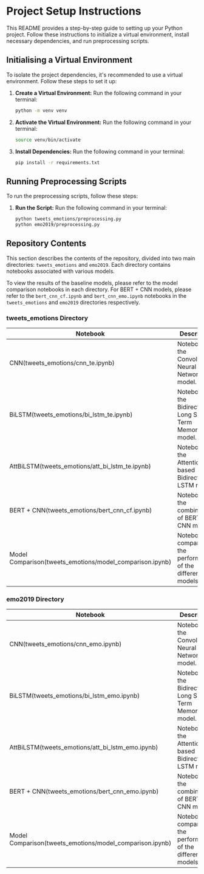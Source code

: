 # Project Setup Instructions

This README provides a step-by-step guide to setting up your Python project. Follow these instructions to initialize a virtual environment, install necessary dependencies, and run preprocessing scripts.

## Initialising a Virtual Environment

To isolate the project dependencies, it's recommended to use a virtual environment. Follow these steps to set it up:

1. **Create a Virtual Environment:** Run the following command in your terminal:

   ```bash
   python -m venv venv

2. **Activate the Virtual Environment:** Run the following command in your terminal:

   ```bash
   source venv/bin/activate

3. **Install Dependencies:** Run the following command in your terminal:

   ```bash
   pip install -r requirements.txt

## Running Preprocessing Scripts

To run the preprocessing scripts, follow these steps:


1. **Run the Script:** Run the following command in your terminal:

   ```bash
   python tweets_emotions/preprocessing.py
   python emo2019/preprocessing.py

## Repository Contents

This section describes the contents of the repository, divided into two main directories: `tweets_emotions` and `emo2019`. Each directory contains notebooks associated with various models.

To view the results of the baseline models, please refer to the model comparison notebooks in each directory. For BERT + CNN models, please refer to the `bert_cnn_cf.ipynb` and `bert_cnn_emo.ipynb` notebooks in the `tweets_emotions` and `emo2019` directories respectively.

### tweets_emotions Directory

| Notebook             | Description                                  |
|----------------------|----------------------------------------------|
| CNN(tweets_emotions/cnn_te.ipynb)                  | Notebook for the Convolutional Neural Network model. |
| BiLSTM(tweets_emotions/bi_lstm_te.ipynb)               | Notebook for the Bidirectional Long Short-Term Memory model. |
| AttBiLSTM(tweets_emotions/att_bi_lstm_te.ipynb)            | Notebook for the Attention-based Bidirectional LSTM model. |
| BERT + CNN(tweets_emotions/bert_cnn_cf.ipynb)           | Notebook for the combination of BERT and CNN models. |
| Model Comparison(tweets_emotions/model_comparison.ipynb)     | Notebook for comparing the performance of the different models. |

### emo2019 Directory

| Notebook             | Description                                  |
|----------------------|----------------------------------------------|
| CNN(tweets_emotions/cnn_emo.ipynb)                  | Notebook for the Convolutional Neural Network model. |
| BiLSTM(tweets_emotions/bi_lstm_emo.ipynb)               | Notebook for the Bidirectional Long Short-Term Memory model. |
| AttBiLSTM(tweets_emotions/att_bi_lstm_emo.ipynb)            | Notebook for the Attention-based Bidirectional LSTM model. |
| BERT + CNN(tweets_emotions/bert_cnn_emo.ipynb)           | Notebook for the combination of BERT and CNN models. |
| Model Comparison(tweets_emotions/model_comparison.ipynb)     | Notebook for comparing the performance of the different models. |

